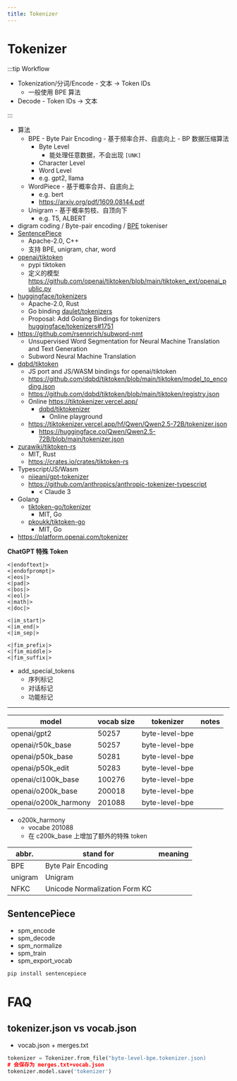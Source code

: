 ```yaml
---
title: Tokenizer
---
```


# Tokenizer

:::tip Workflow

- Tokenization/分词/Encode - 文本 -> Token IDs
  - 一般使用 BPE 算法
- Decode - Token IDs -> 文本

:::

- 算法
  - BPE - Byte Pair Encoding - 基于频率合并、自底向上 - BP 数据压缩算法
    - Byte Level
      - 能处理任意数据，不会出现 `[UNK]`
    - Character Level
    - Word Level
    - e.g. gpt2, llama
  - WordPiece - 基于概率合并、自底向上
    - e.g. bert
    - https://arxiv.org/pdf/1609.08144.pdf
  - Unigram - 基于概率剪枝、自顶向下
    - e.g. T5, ALBERT
- digram coding / Byte-pair encoding / [BPE](https://en.wikipedia.org/wiki/Byte_pair_encoding) tokeniser
- [SentencePiece](https://github.com/google/sentencepiece)
  - Apache-2.0, C++
  - 支持 BPE, unigram, char, word
- [openai/tiktoken](https://github.com/openai/tiktoken)
  - pypi tiktoken
  - 定义的模型 https://github.com/openai/tiktoken/blob/main/tiktoken_ext/openai_public.py
- [huggingface/tokenizers](https://github.com/huggingface/tokenizers)
  - Apache-2.0, Rust
  - Go binding [daulet/tokenizers](https://github.com/daulet/tokenizers)
  - Proposal: Add Golang Bindings for tokenizers [huggingface/tokenizers#1751](https://github.com/huggingface/tokenizers/issues/1751)
- https://github.com/rsennrich/subword-nmt
  - Unsupervised Word Segmentation for Neural Machine Translation and Text Generation
  - Subword Neural Machine Translation
- [dqbd/tiktoken](https://github.com/dqbd/tiktoken)
  - JS port and JS/WASM bindings for openai/tiktoken
  - https://github.com/dqbd/tiktoken/blob/main/tiktoken/model_to_encoding.json
  - https://github.com/dqbd/tiktoken/blob/main/tiktoken/registry.json
  - Online https://tiktokenizer.vercel.app/
    - [dqbd/tiktokenizer](https://github.com/dqbd/tiktokenizer)
       - Online playground
  - https://tiktokenizer.vercel.app/hf/Qwen/Qwen2.5-72B/tokenizer.json
    - https://huggingface.co/Qwen/Qwen2.5-72B/blob/main/tokenizer.json
- [zurawiki/tiktoken-rs](https://github.com/zurawiki/tiktoken-rs)
  - MIT, Rust
  - https://crates.io/crates/tiktoken-rs
- Typescript/JS/Wasm
  - [niieani/gpt-tokenizer](https://github.com/niieani/gpt-tokenizer)
  - https://github.com/anthropics/anthropic-tokenizer-typescript
    - < Claude 3
- Golang
  - [tiktoken-go/tokenizer](https://github.com/tiktoken-go/tokenizer)
    - MIT, Go
  - [pkoukk/tiktoken-go](https://github.com/pkoukk/tiktoken-go)
    - MIT, Go
- https://platform.openai.com/tokenizer

**ChatGPT 特殊 Token**

```
<|endoftext|>
<|endofprompt|>
<|eos|>
<|pad|>
<|bos|>
<|eol|>
<|math|>
<|doc|>

<|im_start|>
<|im_end|>
<|im_sep|>

<|fim_prefix|>
<|fim_middle|>
<|fim_suffix|>
```

- add_special_tokens
  - 序列标记
  - 对话标记
  - 功能标记

---

| model                | vocab size | tokenizer      | notes |
| -------------------- | ---------- | -------------- | ----- |
| openai/gpt2          | 50257      | byte-level-bpe |
| openai/r50k_base     | 50257      | byte-level-bpe |
| openai/p50k_base     | 50281      | byte-level-bpe |
| openai/p50k_edit     | 50283      | byte-level-bpe |
| openai/cl100k_base   | 100276     | byte-level-bpe |
| openai/o200k_base    | 200018     | byte-level-bpe |
| openai/o200k_harmony | 201088     | byte-level-bpe |

- o200k_harmony
  - vocabe 201088
  - 在 c200k_base 上增加了额外的特殊 token

| abbr.   | stand for                     | meaning |
| ------- | ----------------------------- | ------- |
| BPE     | Byte Pair Encoding            |
| unigram | Unigram                       |
| NFKC    | Unicode Normalization Form KC |

## SentencePiece

- spm_encode
- spm_decode
- spm_normalize
- spm_train
- spm_export_vocab

```bash
pip install sentencepiece
```

# FAQ

## tokenizer.json vs vocab.json

- vocab.json + merges.txt

```py
tokenizer = Tokenizer.from_file("byte-level-bpe.tokenizer.json)
# 会保存为 merges.txt+vocab.json
tokenizer.model.save('tokenizer')
```
